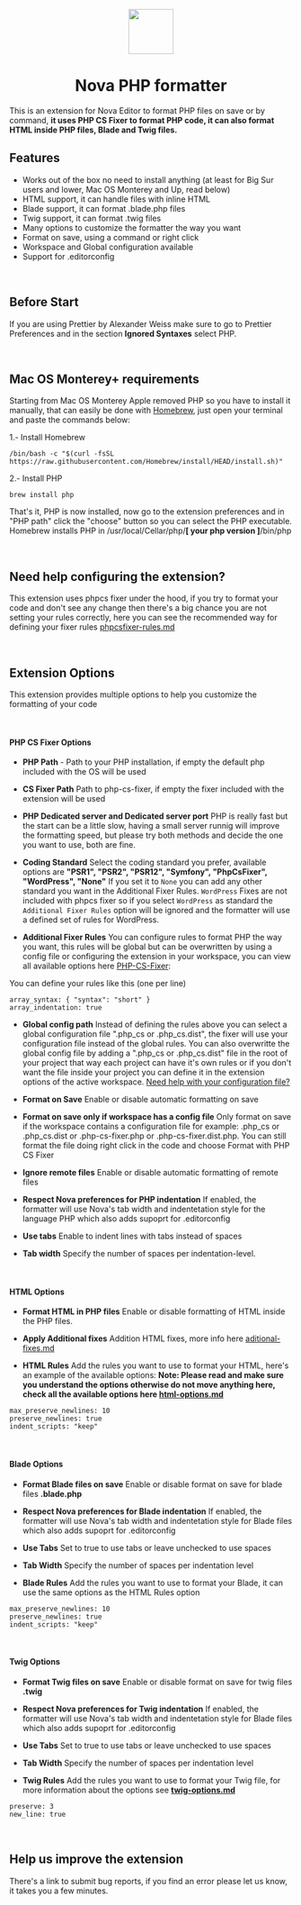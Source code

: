 <p align="center">
<img src="https://i.ibb.co/xgKhSjq/extension.png" width="80" height="80">
</p>
<h1 align="center">Nova PHP formatter</h1>

This is an extension for Nova Editor to format PHP files on save or by command, **it uses PHP CS Fixer to format PHP code, it can also format HTML inside PHP files, Blade and Twig files.**

## Features

-   Works out of the box no need to install anything (at least for Big Sur users and lower, Mac OS Monterey and Up, read below)
-   HTML support, it can handle files with inline HTML
-   Blade support, it can format .blade.php files
-   Twig support, it can format .twig files
-   Many options to customize the formatter the way you want
-   Format on save, using a command or right click
-   Workspace and Global configuration available
-   Support for .editorconfig

&nbsp;

## Before Start

If you are using Prettier by Alexander Weiss make sure to go to Prettier Preferences and in the section **Ignored Syntaxes** select PHP.

&nbsp;

## Mac OS Monterey+ requirements

Starting from Mac OS Monterey Apple removed PHP so you have to install it manually, that can easily be done with [Homebrew](https://brew.sh/), just open your terminal and paste the commands below:

1.- Install Homebrew
```
/bin/bash -c "$(curl -fsSL https://raw.githubusercontent.com/Homebrew/install/HEAD/install.sh)"
```

2.- Install PHP
```
brew install php
```

That's it, PHP is now installed, now go to the extension preferences and in "PHP path" click the "choose" button so you can select the PHP executable. Homebrew installs PHP in /usr/local/Cellar/php/**[ your php version ]**/bin/php

&nbsp;

## Need help configuring the extension?
This extension uses phpcs fixer under the hood, if you try to format your code and don't see any change then there's a big chance you are not setting your rules correctly, here you can see the recommended way for defining your fixer rules [phpcsfixer-rules.md](https://github.com/biati-digital/nova-php-cs-fixer/blob/main/phpcsfixer-rules.md)

&nbsp;

## Extension Options

This extension provides multiple options to help you customize the formatting of your code

&nbsp;

#### PHP CS Fixer Options

- **PHP Path** - Path to your PHP installation, if empty the default php included with the OS will be used

- **CS Fixer Path** Path to php-cs-fixer, if empty the fixer included with the extension will be used

- **PHP Dedicated server and Dedicated server port** PHP is really fast but the start can be a little slow, having a small server runnig will improve the formatting speed, but please try both methods and decide the one you want to use, both are fine.

- **Coding Standard** Select the coding standard you prefer, available options are **"PSR1", "PSR2", "PSR12", "Symfony", "PhpCsFixer", "WordPress", "None"** If you set it to `None` you can add any other standard you want in the Additional Fixer Rules. `WordPress` Fixes are not included with phpcs fixer so if you select `WordPress` as standard the `Additional Fixer Rules` option will be ignored and the formatter will use a defined set of rules for WordPress.

- **Additional Fixer Rules** You can configure rules to format PHP the way you want, this rules will be global but can be overwritten by using a config file or configuring the extension in your workspace, you can view all available options here [PHP-CS-Fixer](https://github.com/FriendsOfPHP/PHP-CS-Fixer):

You can define your rules like this (one per line)

```
array_syntax: { "syntax": "short" }
array_indentation: true
```


- **Global config path** Instead of defining the rules above you can select a global configuration file ".php_cs or .php_cs.dist", the fixer will use your configuration file instead of the global rules. You can also overwritte the global config file by adding a ".php_cs or .php_cs.dist" file in the root of your project that way each project can have it's own rules or if you don't want the file inside your project you can define it in the extension options of the active workspace. [Need help with your configuration file?](https://github.com/biati-digital/nova-php-cs-fixer/blob/main/phpcsfixer-rules.md)


- **Format on Save** Enable or disable automatic formatting on save

- **Format on save only if workspace has a config file** Only format on save if the workspace contains a configuration file for example: .php_cs or .php_cs.dist or .php-cs-fixer.php or .php-cs-fixer.dist.php. You can still format the file doing right click in the code and choose Format with PHP CS Fixer

- **Ignore remote files** Enable or disable automatic formatting of remote files

- **Respect Nova preferences for PHP indentation** If enabled, the formatter will use Nova's tab width and indentetation style for the language PHP which also adds supoprt for .editorconfig

- **Use tabs** Enable to indent lines with tabs instead of spaces

- **Tab width** Specify the number of spaces per indentation-level.

&nbsp;

#### HTML Options

- **Format HTML in PHP files** Enable or disable formatting of HTML inside the PHP files.

- **Apply Additional fixes** Addition HTML fixes, more info here [aditional-fixes.md](https://github.com/biati-digital/nova-php-cs-fixer/blob/main/aditional-fixes.md)

- **HTML Rules** Add the rules you want to use to format your HTML, here's an example of the available options:
**Note: Please read and make sure you understand the options otherwise do not move anything here, check all the available options here [html-options.md](https://github.com/biati-digital/nova-php-cs-fixer/blob/main/html-options.md)**

```
max_preserve_newlines: 10
preserve_newlines: true
indent_scripts: "keep"
```

&nbsp;

#### Blade Options

- **Format Blade files on save** Enable or disable format on save for blade files **.blade.php**

- **Respect Nova preferences for Blade indentation** If enabled, the formatter will use Nova's tab width and indentetation style for Blade files which also adds supoprt for .editorconfig

- **Use Tabs** Set to true to use tabs or leave unchecked to use spaces

- **Tab Width** Specify the number of spaces per indentation level

- **Blade Rules** Add the rules you want to use to format your Blade, it can use the same options as the HTML Rules option

```
max_preserve_newlines: 10
preserve_newlines: true
indent_scripts: "keep"
```

&nbsp;

#### Twig Options

- **Format Twig files on save** Enable or disable format on save for twig files **.twig**

- **Respect Nova preferences for Twig indentation** If enabled, the formatter will use Nova's tab width and indentetation style for Blade files which also adds supoprt for .editorconfig

- **Use Tabs** Set to true to use tabs or leave unchecked to use spaces

- **Tab Width** Specify the number of spaces per indentation level

- **Twig Rules** Add the rules you want to use to format your Twig file, for more information about the options see **[twig-options.md](https://github.com/biati-digital/nova-php-cs-fixer/blob/main/twig-options.md)**

```
preserve: 3
new_line: true
```

&nbsp;

## Help us improve the extension

There's a link to submit bug reports, if you find an error please let us know, it takes you a few minutes.

